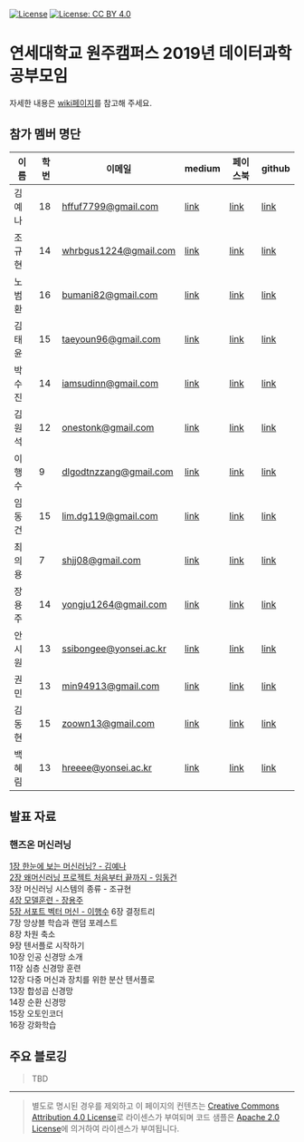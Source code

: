 [![License](https://img.shields.io/badge/License-Apache%202.0-blue.svg)](https://opensource.org/licenses/Apache-2.0)
[![License: CC BY 4.0](https://img.shields.io/badge/License-CC%20BY%204.0-lightgrey.svg)](https://creativecommons.org/licenses/by/4.0/)

# 연세대학교 원주캠퍼스 2019년 데이터과학 공부모임

자세한 내용은 [wiki페이지](https://github.com/yonseimath/data-science-2019/wiki)를 참고해 주세요.

## 참가 멤버 명단

| 이름  | 학번 | 이메일                    | medium                                    | 페이스북                                                            | github                                   |
|-----|----|------------------------|-------------------------------------------|-----------------------------------------------------------------|------------------------------------------|
| 김예나 | 18 | hffuf7799@gmail.com    | [link](https://medium.com/@hffuf7799)     | [link](https://www.facebook.com/profile.php?id=100005636506960) | [link](https://github.com/yenakim13)     |
| 조규현 | 14 | whrbgus1224@gmail.com  | [link](https://medium.com/@whrbgus1224)   | [link](https://www.facebook.com/profile.php?id=100003109391988) | [link](https://github.com/whrbgus815)    |
| 노범환 | 16 | bumani82@gmail.com     | [link](https://medium.com/@bumani82)      | [link](https://www.facebook.com/beomhwanroh)                    | [link](https://github.com/robomoan)      |
| 김태윤 | 15 | taeyoun96@gmail.com    | [link](https://medium.com/@taeyoun96)     | [link](https://m.facebook.com/profile.php?ref=bookmarks)        | [link](https://github.com/taeyoun96)     |
| 박수진 | 14 | iamsudinn@gmail.com    | [link](https://medium.com/@iamsudinn)     | [link](https://www.facebook.com/iamsudinn)                      | [link](https://github.com/iamsudinn)     |
| 김원석 | 12 | onestonk@gmail.com     | [link](https://medium.com/@onestonk)      | [link](https://www.facebook.com/onestonk)                       | [link](https://github.com/kimonesuk)     |
| 이행수 | 9  | dlgodtnzzang@gmail.com | [link](https://medium.com/@hslee09)       | [link](https://www.facebook.com/dlgodtnzzang)                   | [link](https://github.com/hslee09)       |
| 임동건 | 15 | lim.dg119@gmail.com    | [link](https://medium.com/@lim.dg119)     | [link](https://www.facebook.com/ken11995z@naver.com)            | [link](https://github.com/limdg119)      |
| 최의용 | 7  | shjj08@gmail.com       | [link](https://medium.com/@unfinishedgod) | [link](https://www.facebook.com/shjj08)                         | [link](https://github.com/Unfinishedgod) |
| 장용주| 14  |  yongju1264@gmail.com   | [link](https://www.notion.so/yonseiwjcs/Yonsei-Univ-CS-in-WJ-1aee7678f1e6490e872f3865e3055d53) | [link](https://www.facebook.com/lolhoho)                         | [link](https://github.com/lolhi) |
|안시원|13|ssibongee@yonsei.ac.kr|[link](https://www.notion.so/yonseiwjcs/Yonsei-Univ-CS-in-WJ-1aee7678f1e6490e872f3865e3055d53)|[link](https://www.facebook.com/profile.php?id=100004139895588)|[link](https://github.com/ssibongee)|
|권민|13|min94913@gmail.com|[link](https://www.notion.so/yonseiwjcs/Yonsei-Univ-CS-in-WJ-1aee7678f1e6490e872f3865e3055d53)|[link](https://www.facebook.com/min.kwon.940913)|[link](https://github.com/min94913)|
김동현|15|zoown13@gmail.com|[link](https://medium.com/@zoown13)|[link](https://www.facebook.com/kim.donghyun.737)|[link](https://github.com/zoown13)|
백혜림|13|hreeee@yonsei.ac.kr|[link](https://medium.com/@hreeee)|[link](https://www.facebook.com/baekhr.marina)|[link](https://github.com/hyerimbeak)|


## 발표 자료

### 핸즈온 머신러닝

[1장 한눈에 보는 머신러닝? - 김예나](https://docs.google.com/presentation/d/e/2PACX-1vRT3rpeJ8sRK3uoLmQ34gV8UBzEAHOL0IUPhbf7EggXCtCQMwx1aCmFO7zOtP2W3AVM0SSoIpqnfDuE/pub?start=false&loop=false&delayms=3000)  
[2장 왜머신러닝 프로젝트 처음부터 끝까지 - 임동건](https://docs.google.com/presentation/d/13WfzIiZ92DERKi5fEaGXHSBEVYqasALLE1m6-Wmeaxs/edit?usp=sharing)  
3장 머신러닝 시스템의 종류 - 조규현  
[4장 모델훈련 - 장용주](https://docs.google.com/presentation/d/1292jZNNym3dMoorwQ8NPY2biy0smo7eKQMimLbz414M/edit?usp=sharing)  
[5장 서포트 벡터 머신 - 이행수](https://docs.google.com/presentation/d/1_Jz9Rf-YswQdTRtLO5wVsutAHQOCKtMu0bDBM-rMqAM/edit?usp=sharing)
6장 결정트리  
7장 앙상블 학습과 랜덤 포레스트  
8장 차원 축소  
9장 텐서플로 시작하기  
10장 인공 신경망 소개  
11장 심층 신경망 훈련  
12장 다중 머신과 장치를 위한 분산 텐서플로  
13장 합성곱 신경망  
14장 순환 신경망  
15장 오토인코더  
16장 강화학습  

## 주요 블로깅

> TBD


----

> 별도로 명시된 경우를 제외하고 이 페이지의 컨텐츠는 [Creative Commons Attribution 4.0 License](https://creativecommons.org/licenses/by/4.0/)로 라이센스가 부여되며 코드 샘플은 [Apache 2.0 License](https://www.apache.org/licenses/LICENSE-2.0)에 의거하여 라이센스가 부여됩니다.



